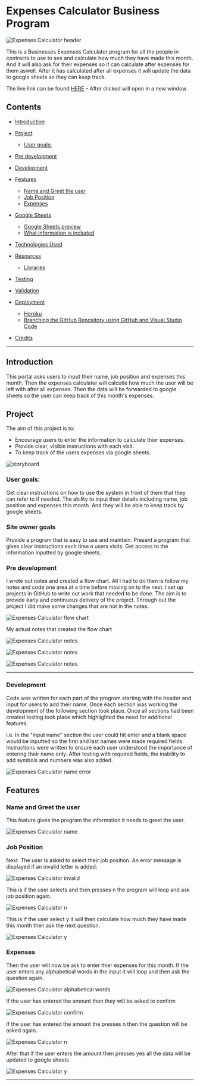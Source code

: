 # Expenses Calculator Business Program
![Expenses Calculator header](/assets/images/for-intro.png)

This is a Businesses Expenses Calculator program for all the people in contracts to use to see and calculate how much they have made this month. And it will also ask for their expenses so it can calculate after expenses for them aswell. After it has calculated after all expenses it will update the data to google sheets so they can keep track.

The live link can be found [HERE](https://expenses--calculator-4db02840ab2a.herokuapp.com/) - After clicked will open in a new window

## Contents

- [Introduction](#introduction)
- [Project](#project)
    - [User goals:](#user-goals)

- [Pre development](#pre-development)

- [Development](#development)

- [Features](#features)
    - [Name and Greet the user](#name-and-last-name-input)
    - [Job Position](#name-and-last-name-input)
    - [Expenses](#Expenses)

- [Google Sheets](#google-sheets)
    - [Google Sheets preview](#confirm-information)
    - [What information is included](#What-information-is-included)

- [Technologies Used](#technologies-used)
- [Resources](#resources)
    - [Libraries](#libraries)

- [Testing](#testing)

- [Validation](#validation)
- [Deployment](#deployment)
    - [Heroku](#heroku)
    - [Branching the GitHub Repository using GitHub and Visual Studio Code](#branching-the-github-repository-using-github-and-visual-studio-code)

- [Credits](#credits)

---

## Introduction

This portal asks users to input their name, job position and expenses this month. Then the expenses calculater will calcutle how much the user will be left with after all expenses. Then the data will be forwarded to google sheets so the user can keep track of this month's expenses.

## Project 

The aim of this project is to:
 - Encourage users to enter the information to calculate thier expenses.
 - Provide clear, visible instructions with each visit.
 - To keep track of the users expenses via google sheets.

 ![storyboard](assets/images/Project-storyboard.png)

 ### User goals:

 Get clear instructions on how to use the system in front of them that they can refer to if needed.
The ability to input their details including name, job position and expenses this month. And they will be able to keep track by google sheets.

### Site owner goals

Provide a program that is easy to use and maintain.
Present a program that gives clear instructions each time a users visits.
Get access to the information inputted by google sheets.

### Pre development

I wrote out notes and created a flow chart. All I had to do then is follow my notes and code one area at a time before moving on to the next. I set up projects in GitHub to write out work that needed to be done. The aim is to provide early and continuous delivery of the project. Through out the project I did make some changes that are not in the notes.

![Expenses Calculator flow chart](/assets/images/users-goals.png)

My actual notes that created the flow chart

![Expenses Calculator notes](/assets/images/page-1-of-flow-chart.jpeg)

![Expenses Calculator notes](/assets/images/page-2-of-flow-chart.jpeg)

![Expenses Calculator notes](/assets/images/page-3-of-flow-chart.jpeg)

---

### Development

Code was written for each part of the program starting with the header and input for users to add their name. Once each section was working the development of the following section took place. Once all sections had been created testing took place which highlighted the need for additional features.

i.e. In the "input name" section the user could hit enter and a blank space would be inputted so the first and last names were made required fields. Instructions were written to ensure each user understood the importance of entering their name only. After testing with required fields, the inability to add symbols and numbers was also added.

![Expenses Calculator name error](/assets/images/invalid-name.png)

## Features

### Name and Greet the user
This feature gives the program the information it needs to greet the user.

![Expenses Calculator name](/assets/images/greet-user.png)

### Job Position

Next. The user is asked to select their job position. An error message is displayed if an invalid letter is added:

![Expenses Calculator invalid](/assets/images/job-position-if-invalid.png)

This is if the user selects and then presses n the program will loop and ask job position again. 

![Expenses Calculator n](/assets/images/job-position-if-n.png)

This is if the user select y it will then calculate how much they have made this month then ask the next question.

![Expenses Calculator y](/assets/images/job-position-if-y.png)

### Expenses

Then the user will now be ask to enter thier expenses for this month. If the user enters any alphabetical words in the input it will loop and then ask the question again.

![Expenses Calculator alphabetical words](/assets/images/expenses-if-enter-alphabet-with-numbers.png)

If the user has entered the amount then they will be asked to confirm

![Expenses Calculator confirm](/assets/images/expenses-confirm.png)

If the user has entered the amount the presses n then the question will be asked again.

![Expenses Calculator n](/assets/images/expenses-loop-if-no.png)

After that if the user enters the amount then presses yes all the data will be updated to google sheets

![Expenses Calculator y](/assets/images/updated-to-sheets.png)

---